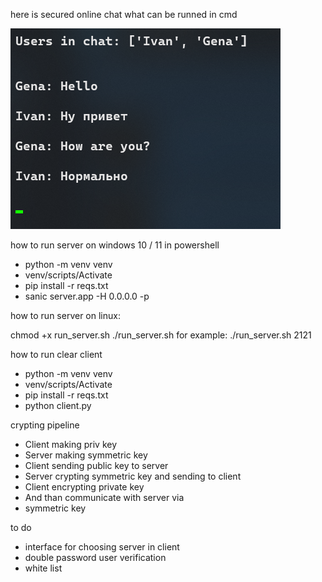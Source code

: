 here is secured online chat what can be runned in cmd 

![preview](preview.png)

how to run server on windows 10 / 11 in powershell

* python -m venv venv
* venv/scripts/Activate
* pip install -r reqs.txt 
* sanic server.app -H 0.0.0.0 -p <port>

how to run server on linux:

chmod +x run_server.sh
./run_server.sh <port>
for example:
./run_server.sh 2121

how to run clear client

* python -m venv venv
* venv/scripts/Activate
* pip install -r reqs.txt 
* python client.py


crypting pipeline

* Client making priv key
* Server making symmetric key 
* Client sending public key to server
* Server crypting symmetric key and sending to client 
* Client encrypting private key 
* And than communicate with server via
* symmetric key

to do

* interface for choosing server in client 
* double password user verification
* white list
